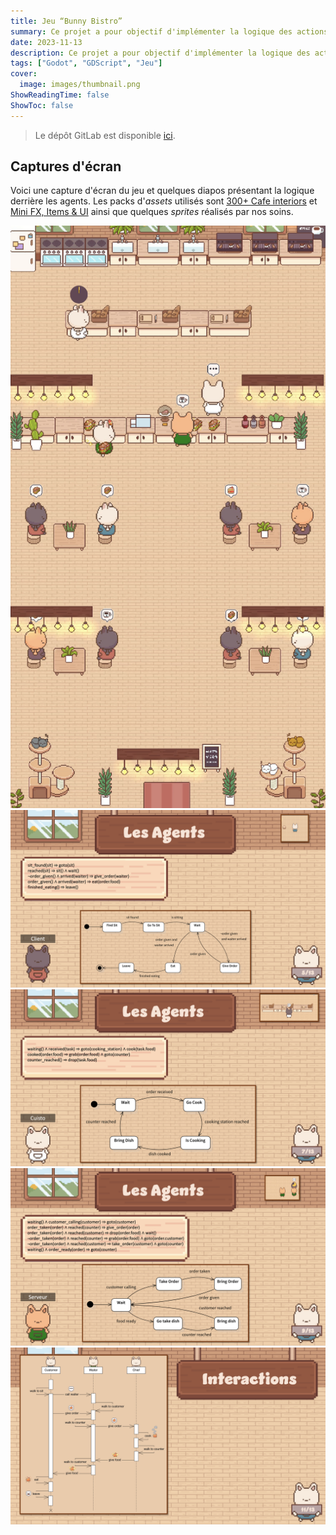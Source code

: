 ```yaml
---
title: Jeu “Bunny Bistro”
summary: Ce projet a pour objectif d'implémenter la logique des actions de la Programmation Orientée Agents en programmant un jeu complexe fait sur Godot avec trois classes d'agents (8 clients, 2 serveurs et 2 cuisiniers), chacun ayant son propre rôle et la possibilité d'interagir entre eux à travers un système de commande de nourriture.
date: 2023-11-13
description: Ce projet a pour objectif d'implémenter la logique des actions de la Programmation Orientée Agents en programmant un jeu complexe fait sur Godot avec trois classes d'agents (8 clients, 2 serveurs et 2 cuisiniers), chacun ayant son propre rôle et la possibilité d'interagir entre eux à travers un système de commande de nourriture.
tags: ["Godot", "GDScript", "Jeu"]
cover:
  image: images/thumbnail.png
ShowReadingTime: false
ShowToc: false
---
```


> Le dépôt GitLab est disponible [ici](https://gitlab.com/bunniesbistro/bunnies-bistro).

## Captures d'écran

Voici une capture d'écran du jeu et quelques diapos présentant la logique derrière les agents. Les packs d'_assets_ utilisés sont [300+ Cafe interiors](https://abyssalhunter.itch.io/cafe) et [Mini FX, Items & UI](https://grafxkid.itch.io/mini-fx-items-ui) ainsi que quelques _sprites_ réalisés par nos soins.

![Image](images/1.png)
![Image](images/2.png)
![Image](images/3.png)
![Image](images/4.png)
![Image](images/5.png)
